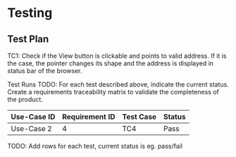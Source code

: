 # Testing

## Test Plan
TC1: Check if the View button is clickable and points to valid address. If it is the case, the pointer changes its shape and the address is displayed in status bar of the browser.

Test Runs
TODO: For each test described above, indicate the current status. 
Create a requirements traceability matrix to validate the completeness of the product.

| Use-Case ID | Requirement ID | Test Case | Status |
| ----------- | -------------- | --------- | ------ |
| Use-Case 2  | 4              | TC4       | Pass   |

TODO: Add rows for each test, current status is eg. pass/fail
